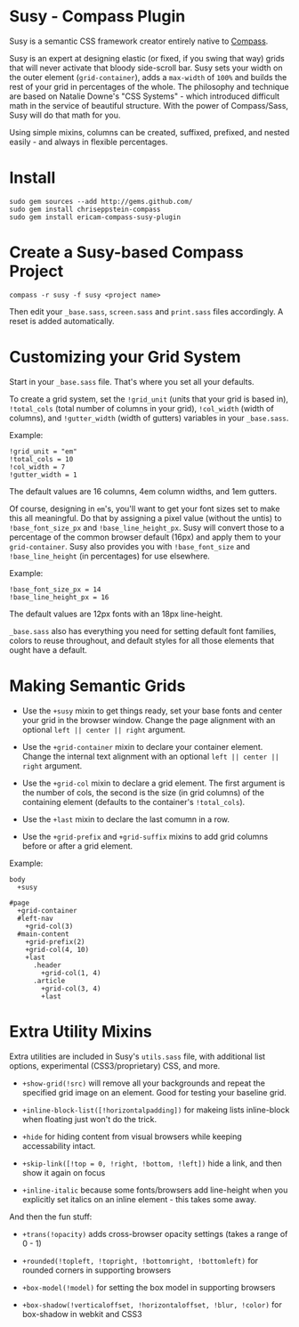Susy - Compass Plugin
================================

Susy is a semantic CSS framework creator entirely native to [Compass](http://compass-style.org/).

Susy is an expert at designing elastic (or fixed, if you swing that way) grids that will never activate that bloody side-scroll bar. Susy sets your width on the outer element (`grid-container`), adds a `max-width` of `100%` and builds the rest of your grid in percentages of the whole.
The philosophy and technique are based on Natalie Downe's "CSS Systems" - which introduced difficult math in the service of beautiful structure. With the power of Compass/Sass, Susy will do that math for you.

Using simple mixins, columns can be created, suffixed, prefixed, and nested easily - and always in flexible percentages.

Install
=======

    sudo gem sources --add http://gems.github.com/
    sudo gem install chriseppstein-compass
    sudo gem install ericam-compass-susy-plugin

Create a Susy-based Compass Project
==================================

    compass -r susy -f susy <project name>

Then edit your `_base.sass`, `screen.sass` and `print.sass` files accordingly. A reset is added automatically.

Customizing your Grid System
============================

Start in your `_base.sass` file. That's where you set all your defaults.

To create a grid system, set the 
`!grid_unit` (units that your grid is based in), 
`!total_cols` (total number of columns in your grid), 
`!col_width` (width of columns), and
`!gutter_width` (width of gutters)
variables in your `_base.sass`.

Example:

    !grid_unit = "em"
    !total_cols = 10
    !col_width = 7
    !gutter_width = 1


The default values are 16 columns, 4em column widths, and 1em gutters.

Of course, designing in `em`'s, you'll want to get your font sizes set to make this all meaningful. 
Do that by assigning a pixel value (without the untis) to `!base_font_size_px` and `!base_line_height_px`.
Susy will convert those to a percentage of the common browser default (16px) and apply them to your `grid-container`.
Susy also provides you with `!base_font_size` and `!base_line_height` (in percentages) for use elsewhere.

Example:

    !base_font_size_px = 14
    !base_line_height_px = 16

The default values are 12px fonts with an 18px line-height.

`_base.sass` also has everything you need for setting default font families, colors to reuse throughout, 
and default styles for all those elements that ought have a default.

Making Semantic Grids
=====================

* Use the `+susy` mixin to get things ready, set your base fonts and center your grid in the browser window. Change the page alignment with an optional `left || center || right` argument.

* Use the `+grid-container` mixin to declare your container element. Change the internal text alignment with an optional `left || center || right` argument.

* Use the `+grid-col` mixin to declare a grid element. The first argument
is the number of cols, the second is the size (in grid columns) of the
containing element (defaults to the container's `!total_cols`).

* Use the `+last` mixin to declare the last comumn in a row.

* Use the `+grid-prefix` and `+grid-suffix` mixins to add grid columns
before or after a grid element.


Example:
    
    body
      +susy

    #page
      +grid-container
      #left-nav
        +grid-col(3)
      #main-content
        +grid-prefix(2)
        +grid-col(4, 10)
        +last
          .header
            +grid-col(1, 4)
          .article
            +grid-col(3, 4)
            +last

Extra Utility Mixins
=====================

Extra utilities are included in Susy's `utils.sass` file, with additional list options, 
experimental (CSS3/proprietary) CSS, and more.

* `+show-grid(!src)` will remove all your backgrounds and repeat the specified grid image on an element. Good for testing your baseline grid.

* `+inline-block-list([!horizontalpadding])` for makeing lists inline-block when floating just won't do the trick.

* `+hide` for hiding content from visual browsers while keeping accessability intact.

* `+skip-link([!top = 0, !right, !bottom, !left])` hide a link, and then show it again on focus

* `+inline-italic` because some fonts/browsers add line-height when you explicitly set italics on an inline element - this takes some away.

And then the fun stuff:

* `+trans(!opacity)` adds cross-browser opacity settings (takes a range of 0 - 1)

* `+rounded(!topleft, !topright, !bottomright, !bottomleft)` for rounded corners in supporting browsers

* `+box-model(!model)` for setting the box model in supporting browsers

* `+box-shadow(!verticaloffset, !horizontaloffset, !blur, !color)` for box-shadow in webkit and CSS3